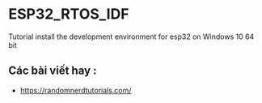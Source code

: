 # ESP32_RTOS_IDF
Tutorial install the development environment for esp32 on Windows 10 64 bit

## Các bài viết hay : 
- https://randomnerdtutorials.com/
